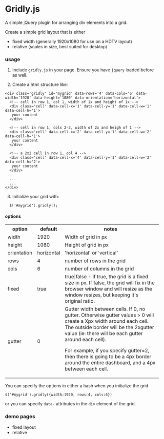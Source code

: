 # Gridly.js

A simple jQuery plugin for arranging div elements into a grid.

Create a simple grid layout that is either 
- fixed width (generally 1920x1080 for use on a HDTV layout)
- relative (scales in size, best suited for desktop)

### usage

1. Include `gridly.js` in your page. Ensure you have `jquery` loaded before as well.


2. Create a html structure like:

```
<div class='gridly' id='mygrid' data-rows='4' data-cols='6' data-width='1920' data-height='1080' data-orientation='horizontal'>
  <!-- cell in row 1, col 1, width of 1x and height of 1x -->
  <div class='cell' data-cell-x='1' data-cell-y='1' data-cell-w='1' data-cell-h='1'>
   your content
  </div>

  <!-- cell in row 1, cols 2-3, width of 2x and heigh of 1 -->
  <div class='cell' data-cell-x='2' data-cell-y='1' data-cell-w='2' data-cell-h='1'>
   your content
  </div>

  <!-- a 2x2 cell in row 1, col 4 -->
  <div class='cell' data-cell-x='4' data-cell-y='1' data-cell-w='2' data-cell-h='2'>
   your content
  </div>

  ...
  ...
</div>
```


3. Initialize your grid with:

```
  $('#mygrid').gridly();
```

#### options

<table>
  <tr>
    <th>option</th>
    <th>default</th>
    <th>notes</th>
  </tr>
  <tr>
    <td>width</td>
    <td>1920</td>
    <td>Width of grid in px</td>
  </tr>
  <tr>
    <td>height</td>
    <td>1080</td>
    <td>Height of grid in px</td>
  </tr>
  <tr>
    <td>orientation</td>
    <td>horizontal</td>
    <td>'horizontal' or 'vertical'</td>
  </tr>
  <tr>
    <td>rows</td>
    <td>4</td>
    <td>number of rows in the grid</td>
  </tr>
  <tr>
    <td>cols</td>
    <td>6</td>
    <td>number of columns in the grid</td>
  </tr>
  <tr>
    <td>fixed</td>
    <td>true</td>
    <td>true|false - if true, the grid is a fixed size in px. If false, the grid will fix in the browser window and will resize as the window resizes, but keeping it's original ratio.</td>
  </tr>
  <tr>
    <td>gutter</td>
    <td>0</td>
    <td>Gutter width between cells. If 0, no gutter. Otherwise gutter values > 0 will create a Xpx width around each cell. The outside border will be the 2xgutter value (ie: there will be each gutter around each cell).

  For example, if you specify gutter=2, then there is going to be a 4px border around the entire dashboard, and a 4px between each cell.
    </td>
  </tr>
</table>

You can specify the options in either a hash when you initialize the grid

```
$('#mygrid').gridly({width:1920, rows:4, cols:6})
```

or you can specify `data-` attributes in the `div` element of the grid.



### demo pages

- fixed layout
- relative
